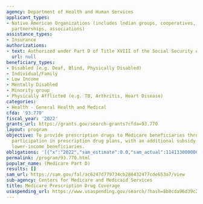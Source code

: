 ```yaml
---
agency: Department of Health and Human Services
applicant_types:
- Native American Organizations (includes lndian groups, cooperatives, corporations,
  partnerships, associations)
assistance_types:
- Insurance
authorizations:
- text: Authorized under Part D of Title XVIII of the Social Security Act.
  url: null
beneficiary_types:
- Disabled (e.g. Deaf, Blind, Physically Disabled)
- Individual/Family
- Low Income
- Mentally Disabled
- Minority group
- Physically Afflicted (e.g. TB, Arthritis, Heart Disease)
categories:
- Health - General Health and Medical
cfda: '93.770'
fiscal_year: '2022'
grants_url: https://grants.gov/search-grants?cfda=93.770
layout: program
objective: To provide prescription drugs to Medicare beneficiaries through their voluntary
  participation in prescription drug plans, with an additional subsidy provided to
  lower-income beneficiaries.
obligations: '[{"x":"2022","sam_estimate":0.0,"sam_actual":114133000000.0,"usa_spending_actual":117368676047.47},{"x":"2023","sam_estimate":113269000003.0,"sam_actual":0.0,"usa_spending_actual":116266310692.29},{"x":"2024","sam_estimate":114180000000.0,"sam_actual":0.0,"usa_spending_actual":116408032581.39}]'
permalink: /program/93.770.html
popular_name: (Medicare Part D)
results: []
sam_url: https://sam.gov/fal/ac6247d779734cb288432477cde653a7/view
sub-agency: Centers for Medicare and Medicaid Services
title: Medicare Prescription Drug Coverage
usaspending_url: https://www.usaspending.gov/search/?hash=8b8cda96d39c2b5ec7b2b707e2336674
---
```

